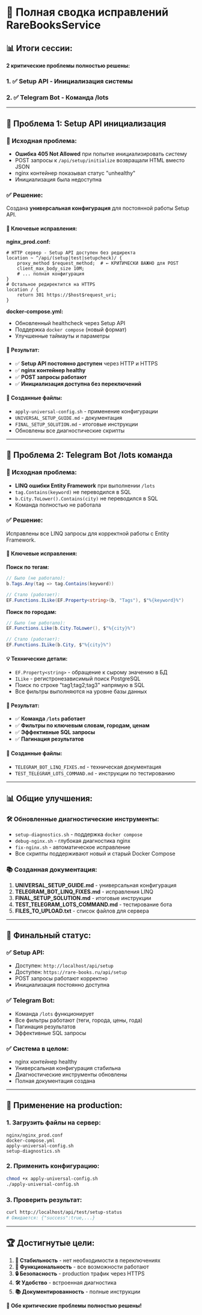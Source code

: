 # 🎉 Полная сводка исправлений RareBooksService

## 📊 Итоги сессии:
**2 критические проблемы полностью решены:**

### 1. ✅ Setup API - Инициализация системы
### 2. ✅ Telegram Bot - Команда /lots

---

## 🚀 Проблема 1: Setup API инициализация

### 🚨 Исходная проблема:
- **Ошибка 405 Not Allowed** при попытке инициализировать систему
- POST запросы к `/api/setup/initialize` возвращали HTML вместо JSON
- nginx контейнер показывал статус "unhealthy"
- Инициализация была недоступна

### ✅ Решение:
Создана **универсальная конфигурация** для постоянной работы Setup API.

#### 🔧 Ключевые исправления:

**nginx_prod.conf:**
```nginx
# HTTP сервер - Setup API доступен без редиректа
location ~ ^/api/(setup|test|setupcheck)/ {
    proxy_method $request_method;  # ← КРИТИЧЕСКИ ВАЖНО для POST
    client_max_body_size 10M;
    # ... полная конфигурация
}
# Остальное редиректится на HTTPS
location / {
    return 301 https://$host$request_uri;
}
```

**docker-compose.yml:**
- Обновленный healthcheck через Setup API
- Поддержка `docker compose` (новый формат)
- Улучшенные таймауты и параметры

#### 🎯 Результат:
- ✅ **Setup API постоянно доступен** через HTTP и HTTPS
- ✅ **nginx контейнер healthy**
- ✅ **POST запросы работают**
- ✅ **Инициализация доступна без переключений**

#### 📁 Созданные файлы:
- `apply-universal-config.sh` - применение конфигурации
- `UNIVERSAL_SETUP_GUIDE.md` - документация
- `FINAL_SETUP_SOLUTION.md` - итоговые инструкции
- Обновлены все диагностические скрипты

---

## 🤖 Проблема 2: Telegram Bot /lots команда

### 🚨 Исходная проблема:
- **LINQ ошибки Entity Framework** при выполнении `/lots`
- `tag.Contains(keyword)` не переводился в SQL
- `b.City.ToLower().Contains(city)` не переводился в SQL
- Команда полностью не работала

### ✅ Решение:
Исправлены все LINQ запросы для корректной работы с Entity Framework.

#### 🔧 Ключевые исправления:

**Поиск по тегам:**
```csharp
// Было (не работало):
b.Tags.Any(tag => tag.Contains(keyword))

// Стало (работает):
EF.Functions.ILike(EF.Property<string>(b, "Tags"), $"%{keyword}%")
```

**Поиск по городам:**
```csharp
// Было (не работало):
EF.Functions.Like(b.City.ToLower(), $"%{city}%")

// Стало (работает):
EF.Functions.ILike(b.City, $"%{city}%")
```

#### 💡 Технические детали:
- `EF.Property<string>` - обращение к сырому значению в БД
- `ILike` - регистронезависимый поиск PostgreSQL
- Поиск по строке "tag1;tag2;tag3" напрямую в SQL
- Все фильтры выполняются на уровне базы данных

#### 🎯 Результат:
- ✅ **Команда `/lots` работает**
- ✅ **Фильтры по ключевым словам, городам, ценам**
- ✅ **Эффективные SQL запросы**
- ✅ **Пагинация результатов**

#### 📁 Созданные файлы:
- `TELEGRAM_BOT_LINQ_FIXES.md` - техническая документация
- `TEST_TELEGRAM_LOTS_COMMAND.md` - инструкции по тестированию

---

## 📊 Общие улучшения:

### 🛠️ Обновленные диагностические инструменты:
- `setup-diagnostics.sh` - поддержка `docker compose`
- `debug-nginx.sh` - глубокая диагностика nginx
- `fix-nginx.sh` - автоматическое исправление
- Все скрипты поддерживают новый и старый Docker Compose

### 📚 Созданная документация:
1. **UNIVERSAL_SETUP_GUIDE.md** - универсальная конфигурация
2. **TELEGRAM_BOT_LINQ_FIXES.md** - исправления LINQ
3. **FINAL_SETUP_SOLUTION.md** - итоговые инструкции
4. **TEST_TELEGRAM_LOTS_COMMAND.md** - тестирование бота
5. **FILES_TO_UPLOAD.txt** - список файлов для сервера

---

## 🎯 Финальный статус:

### ✅ Setup API:
- Доступен: `http://localhost/api/setup`
- Доступен: `https://rare-books.ru/api/setup`
- POST запросы работают корректно
- Инициализация постоянно доступна

### ✅ Telegram Bot:
- Команда `/lots` функционирует
- Все фильтры работают (теги, города, цены, года)
- Пагинация результатов
- Эффективные SQL запросы

### ✅ Система в целом:
- nginx контейнер healthy
- Универсальная конфигурация стабильна
- Диагностические инструменты обновлены
- Полная документация создана

---

## 🚀 Применение на production:

### 1. Загрузить файлы на сервер:
```
nginx/nginx_prod.conf
docker-compose.yml
apply-universal-config.sh
setup-diagnostics.sh
```

### 2. Применить конфигурацию:
```bash
chmod +x apply-universal-config.sh
./apply-universal-config.sh
```

### 3. Проверить результат:
```bash
curl http://localhost/api/test/setup-status
# Ожидается: {"success":true,...}
```

---

## 🏆 Достигнутые цели:

1. **🎯 Стабильность** - нет необходимости в переключениях
2. **🚀 Функциональность** - все возможности работают
3. **🔒 Безопасность** - production трафик через HTTPS
4. **🛠️ Удобство** - встроенная диагностика
5. **📚 Документированность** - полные инструкции

**🎉 Обе критические проблемы полностью решены!**
